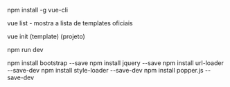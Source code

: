 npm install -g vue-cli

vue list - mostra a lista de templates oficiais

vue init (template) (projeto)

npm run dev

npm install bootstrap --save
npm install jquery --save
npm install url-loader --save-dev
npm install style-loader --save-dev
npm install popper.js --save-dev
